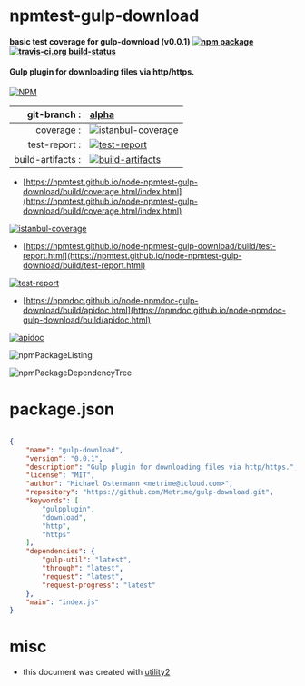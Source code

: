 # npmtest-gulp-download

#### basic test coverage for  gulp-download (v0.0.1)  [![npm package](https://img.shields.io/npm/v/npmtest-gulp-download.svg?style=flat-square)](https://www.npmjs.org/package/npmtest-gulp-download) [![travis-ci.org build-status](https://api.travis-ci.org/npmtest/node-npmtest-gulp-download.svg)](https://travis-ci.org/npmtest/node-npmtest-gulp-download)

#### Gulp plugin for downloading files via http/https.

[![NPM](https://nodei.co/npm/gulp-download.png?downloads=true&downloadRank=true&stars=true)](https://www.npmjs.com/package/gulp-download)

| git-branch : | [alpha](https://github.com/npmtest/node-npmtest-gulp-download/tree/alpha)|
|--:|:--|
| coverage : | [![istanbul-coverage](https://npmtest.github.io/node-npmtest-gulp-download/build/coverage.badge.svg)](https://npmtest.github.io/node-npmtest-gulp-download/build/coverage.html/index.html)|
| test-report : | [![test-report](https://npmtest.github.io/node-npmtest-gulp-download/build/test-report.badge.svg)](https://npmtest.github.io/node-npmtest-gulp-download/build/test-report.html)|
| build-artifacts : | [![build-artifacts](https://npmtest.github.io/node-npmtest-gulp-download/glyphicons_144_folder_open.png)](https://github.com/npmtest/node-npmtest-gulp-download/tree/gh-pages/build)|

- [https://npmtest.github.io/node-npmtest-gulp-download/build/coverage.html/index.html](https://npmtest.github.io/node-npmtest-gulp-download/build/coverage.html/index.html)

[![istanbul-coverage](https://npmtest.github.io/node-npmtest-gulp-download/build/screenCapture.buildCi.browser.%252Ftmp%252Fbuild%252Fcoverage.lib.html.png)](https://npmtest.github.io/node-npmtest-gulp-download/build/coverage.html/index.html)

- [https://npmtest.github.io/node-npmtest-gulp-download/build/test-report.html](https://npmtest.github.io/node-npmtest-gulp-download/build/test-report.html)

[![test-report](https://npmtest.github.io/node-npmtest-gulp-download/build/screenCapture.buildCi.browser.%252Ftmp%252Fbuild%252Ftest-report.html.png)](https://npmtest.github.io/node-npmtest-gulp-download/build/test-report.html)

- [https://npmdoc.github.io/node-npmdoc-gulp-download/build/apidoc.html](https://npmdoc.github.io/node-npmdoc-gulp-download/build/apidoc.html)

[![apidoc](https://npmdoc.github.io/node-npmdoc-gulp-download/build/screenCapture.buildCi.browser.%252Ftmp%252Fbuild%252Fapidoc.html.png)](https://npmdoc.github.io/node-npmdoc-gulp-download/build/apidoc.html)

![npmPackageListing](https://npmtest.github.io/node-npmtest-gulp-download/build/screenCapture.npmPackageListing.svg)

![npmPackageDependencyTree](https://npmtest.github.io/node-npmtest-gulp-download/build/screenCapture.npmPackageDependencyTree.svg)



# package.json

```json

{
    "name": "gulp-download",
    "version": "0.0.1",
    "description": "Gulp plugin for downloading files via http/https.",
    "license": "MIT",
    "author": "Michael Ostermann <metrime@icloud.com>",
    "repository": "https://github.com/Metrime/gulp-download.git",
    "keywords": [
        "gulpplugin",
        "download",
        "http",
        "https"
    ],
    "dependencies": {
        "gulp-util": "latest",
        "through": "latest",
        "request": "latest",
        "request-progress": "latest"
    },
    "main": "index.js"
}
```



# misc
- this document was created with [utility2](https://github.com/kaizhu256/node-utility2)
